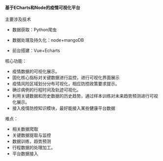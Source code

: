 #### 基于ECharts和Node的疫情可视化平台

主要涉及技术

- 数据获取：Python爬虫

- 数据处理及持久化：node+mangoDB

- 前台搭建：Vue+Echarts

核心功能：

- 疫情数据的可视化展示。
- 固化核心指标对关键数据进行监控，进行可视化界面展示
- 疫情风险区域划分分布可视化，相应防控政策要求提示。
- 确诊病例的行程时间及轨迹可视化。
- 利用关键数据和历史数据的历史趋势，通过样本训练对未来趋势预测进行可视化展示。
- 接入疫情防控知识模块，最好能接入某些健康平台数据

难点：

- 相关数据爬取
- 关键数据提取与监控
- 数据训练，趋势预测
- 行程数据的处理加工。
- 平台数据接入

